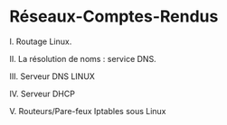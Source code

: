 # Réseaux-Comptes-Rendus

I. Routage Linux.

II. La résolution de noms : service DNS.

III. Serveur DNS LINUX

IV. Serveur DHCP

V. Routeurs/Pare-feux Iptables sous Linux